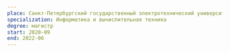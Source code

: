 ```yaml
---
place: Санкт-Петербургский государственный электротехнический университет «ЛЭТИ» им. В. И. Ульянова (Ленина)
specialization: Информатика и вычислительная техника
degree: магистр
start: 2020-09
end: 2022-06
---
```

